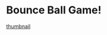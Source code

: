 # Bounce Ball Game!
[thumbnail](https://user-images.githubusercontent.com/96750543/149974716-48cfd68a-1d9e-4db8-a304-3a10fa7a15ed.png)
